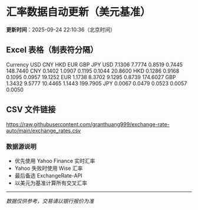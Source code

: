 # 汇率数据自动更新（美元基准）

**更新时间**：2025-09-24 22:10:36（北京时间）

## Excel 表格（制表符分隔）

Currency	USD	CNY	HKD	EUR	GBP	JPY
USD		7.1306	7.7774	0.8519	0.7445	148.7440
CNY	0.1402		1.0907	0.1195	0.1044	20.8600
HKD	0.1286	0.9168		0.1095	0.0957	19.1252
EUR	1.1738	8.3702	9.1295		0.8739	174.6027
GBP	1.3432	9.5777	10.4465	1.1443		199.7905
JPY	0.0067	0.0479	0.0523	0.0057	0.0050	

## CSV 文件链接

https://raw.githubusercontent.com/granthuang999/exchange-rate-auto/main/exchange_rates.csv

### 数据源说明
- 优先使用 Yahoo Finance 实时汇率
- Yahoo 失败时使用 Wise 汇率
- 最后备选 ExchangeRate-API
- 以美元为基准计算所有交叉汇率

---
*数据仅供参考，交易请以银行报价为准*
